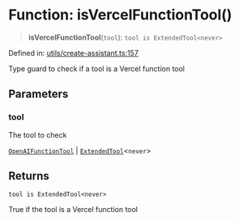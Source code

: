 # Function: isVercelFunctionTool()

> **isVercelFunctionTool**(`tool`): `tool is ExtendedTool<never>`

Defined in: [utils/create-assistant.ts:157](https://github.com/GeoDaCenter/openassistant/blob/a5eebdb32e6bf1b6b4eedf634485568edcefaa57/packages/core/src/utils/create-assistant.ts#L157)

Type guard to check if a tool is a Vercel function tool

## Parameters

### tool

The tool to check

[`OpenAIFunctionTool`](../type-aliases/OpenAIFunctionTool.md) | [`ExtendedTool`](../type-aliases/ExtendedTool.md)\<`never`\>

## Returns

`tool is ExtendedTool<never>`

True if the tool is a Vercel function tool
